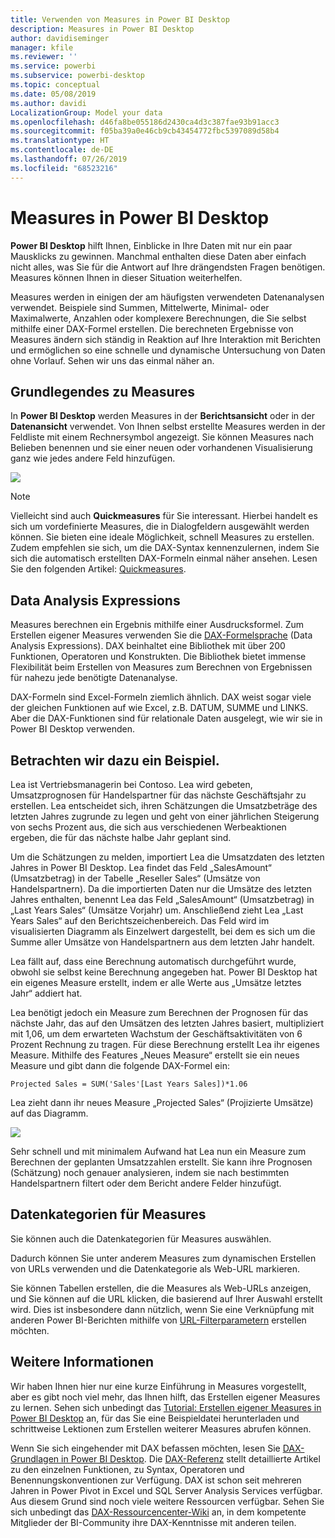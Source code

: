 ```yaml
---
title: Verwenden von Measures in Power BI Desktop
description: Measures in Power BI Desktop
author: davidiseminger
manager: kfile
ms.reviewer: ''
ms.service: powerbi
ms.subservice: powerbi-desktop
ms.topic: conceptual
ms.date: 05/08/2019
ms.author: davidi
LocalizationGroup: Model your data
ms.openlocfilehash: d46fa8be055186d2430ca4d3c387fae93b91acc3
ms.sourcegitcommit: f05ba39a0e46cb9cb43454772fbc5397089d58b4
ms.translationtype: HT
ms.contentlocale: de-DE
ms.lasthandoff: 07/26/2019
ms.locfileid: "68523216"
---
```

# <a name="measures-in-power-bi-desktop"></a>Measures in Power BI Desktop

**Power BI Desktop** hilft Ihnen, Einblicke in Ihre Daten mit nur ein paar Mausklicks zu gewinnen. Manchmal enthalten diese Daten aber einfach nicht alles, was Sie für die Antwort auf Ihre drängendsten Fragen benötigen. Measures können Ihnen in dieser Situation weiterhelfen.

Measures werden in einigen der am häufigsten verwendeten Datenanalysen verwendet. Beispiele sind Summen, Mittelwerte, Minimal- oder Maximalwerte, Anzahlen oder komplexere Berechnungen, die Sie selbst mithilfe einer DAX-Formel erstellen. Die berechneten Ergebnisse von Measures ändern sich ständig in Reaktion auf Ihre Interaktion mit Berichten und ermöglichen so eine schnelle und dynamische Untersuchung von Daten ohne Vorlauf. Sehen wir uns das einmal näher an.

## <a name="understanding-measures"></a>Grundlegendes zu Measures

In **Power BI Desktop** werden Measures in der **Berichtsansicht** oder in der **Datenansicht** verwendet. Von Ihnen selbst erstellte Measures werden in der Feldliste mit einem Rechnersymbol angezeigt. Sie können Measures nach Belieben benennen und sie einer neuen oder vorhandenen Visualisierung ganz wie jedes andere Feld hinzufügen.

![](media/desktop-measures/measuresinpbid_measinfieldlist.png)

> [!NOTE]
> Vielleicht sind auch **Quickmeasures** für Sie interessant. Hierbei handelt es sich um vordefinierte Measures, die in Dialogfeldern ausgewählt werden können. Sie bieten eine ideale Möglichkeit, schnell Measures zu erstellen. Zudem empfehlen sie sich, um die DAX-Syntax kennenzulernen, indem Sie sich die automatisch erstellten DAX-Formeln einmal näher ansehen. Lesen Sie den folgenden Artikel: [Quickmeasures](desktop-quick-measures.md).
> 
> 

## <a name="data-analysis-expressions"></a>Data Analysis Expressions

Measures berechnen ein Ergebnis mithilfe einer Ausdrucksformel. Zum Erstellen eigener Measures verwenden Sie die [DAX-Formelsprache](https://msdn.microsoft.com/library/gg413422.aspx) (Data Analysis Expressions). DAX beinhaltet eine Bibliothek mit über 200 Funktionen, Operatoren und Konstrukten. Die Bibliothek bietet immense Flexibilität beim Erstellen von Measures zum Berechnen von Ergebnissen für nahezu jede benötigte Datenanalyse.

DAX-Formeln sind Excel-Formeln ziemlich ähnlich. DAX weist sogar viele der gleichen Funktionen auf wie Excel, z.B. DATUM, SUMME und LINKS. Aber die DAX-Funktionen sind für relationale Daten ausgelegt, wie wir sie in Power BI Desktop verwenden.

## <a name="lets-look-at-an-example"></a>Betrachten wir dazu ein Beispiel.
Lea ist Vertriebsmanagerin bei Contoso. Lea wird gebeten, Umsatzprognosen für Handelspartner für das nächste Geschäftsjahr zu erstellen. Lea entscheidet sich, ihren Schätzungen die Umsatzbeträge des letzten Jahres zugrunde zu legen und geht von einer jährlichen Steigerung von sechs Prozent aus, die sich aus verschiedenen Werbeaktionen ergeben, die für das nächste halbe Jahr geplant sind.

Um die Schätzungen zu melden, importiert Lea die Umsatzdaten des letzten Jahres in Power BI Desktop. Lea findet das Feld „SalesAmount“ (Umsatzbetrag) in der Tabelle „Reseller Sales“ (Umsätze von Handelspartnern). Da die importierten Daten nur die Umsätze des letzten Jahres enthalten, benennt Lea das Feld „SalesAmount“ (Umsatzbetrag) in „Last Years Sales“ (Umsätze Vorjahr) um. Anschließend zieht Lea „Last Years Sales“ auf den Berichtszeichenbereich. Das Feld wird im visualisierten Diagramm als Einzelwert dargestellt, bei dem es sich um die Summe aller Umsätze von Handelspartnern aus dem letzten Jahr handelt.

Lea fällt auf, dass eine Berechnung automatisch durchgeführt wurde, obwohl sie selbst keine Berechnung angegeben hat. Power BI Desktop hat ein eigenes Measure erstellt, indem er alle Werte aus „Umsätze letztes Jahr“ addiert hat.

Lea benötigt jedoch ein Measure zum Berechnen der Prognosen für das nächste Jahr, das auf den Umsätzen des letzten Jahres basiert, multipliziert mit 1,06, um dem erwarteten Wachstum der Geschäftsaktivitäten von 6 Prozent Rechnung zu tragen. Für diese Berechnung erstellt Lea ihr eigenes Measure. Mithilfe des Features „Neues Measure“ erstellt sie ein neues Measure und gibt dann die folgende DAX-Formel ein:

    Projected Sales = SUM('Sales'[Last Years Sales])*1.06

Lea zieht dann ihr neues Measure „Projected Sales“ (Projizierte Umsätze) auf das Diagramm.

![](media/desktop-measures/measuresinpbid_lastyearsales.png)

Sehr schnell und mit minimalem Aufwand hat Lea nun ein Measure zum Berechnen der geplanten Umsatzzahlen erstellt. Sie kann ihre Prognosen (Schätzung) noch genauer analysieren, indem sie nach bestimmten Handelspartnern filtert oder dem Bericht andere Felder hinzufügt.

## <a name="data-categories-for-measures"></a>Datenkategorien für Measures

Sie können auch die Datenkategorien für Measures auswählen. 

Dadurch können Sie unter anderem Measures zum dynamischen Erstellen von URLs verwenden und die Datenkategorie als Web-URL markieren. 

Sie können Tabellen erstellen, die die Measures als Web-URLs anzeigen, und Sie können auf die URL klicken, die basierend auf Ihrer Auswahl erstellt wird. Dies ist insbesondere dann nützlich, wenn Sie eine Verknüpfung mit anderen Power BI-Berichten mithilfe von [URL-Filterparametern](service-url-filters.md) erstellen möchten.

## <a name="learn-more"></a>Weitere Informationen
Wir haben Ihnen hier nur eine kurze Einführung in Measures vorgestellt, aber es gibt noch viel mehr, das Ihnen hilft, das Erstellen eigener Measures zu lernen. Sehen sich unbedingt das [Tutorial: Erstellen eigener Measures in Power BI Desktop](desktop-tutorial-create-measures.md) an, für das Sie eine Beispieldatei herunterladen und schrittweise Lektionen zum Erstellen weiterer Measures abrufen können.  

Wenn Sie sich eingehender mit DAX befassen möchten, lesen Sie [DAX-Grundlagen in Power BI Desktop](desktop-quickstart-learn-dax-basics.md). Die [DAX-Referenz](https://msdn.microsoft.com/library/gg413422.aspx) stellt detaillierte Artikel zu den einzelnen Funktionen, zu Syntax, Operatoren und Benennungskonventionen zur Verfügung. DAX ist schon seit mehreren Jahren in Power Pivot in Excel und SQL Server Analysis Services verfügbar. Aus diesem Grund sind noch viele weitere Ressourcen verfügbar. Sehen Sie sich unbedingt das [DAX-Ressourcencenter-Wiki](http://social.technet.microsoft.com/wiki/contents/articles/1088.dax-resource-center.aspx) an, in dem kompetente Mitglieder der BI-Community ihre DAX-Kenntnisse mit anderen teilen.



